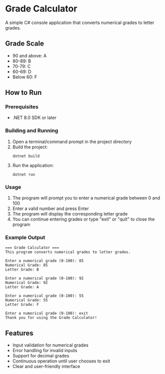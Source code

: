 # Grade Calculator

A simple C# console application that converts numerical grades to letter grades.

## Grade Scale

- 90 and above: A
- 80-89: B
- 70-79: C
- 60-69: D
- Below 60: F

## How to Run

### Prerequisites
- .NET 8.0 SDK or later

### Building and Running

1. Open a terminal/command prompt in the project directory
2. Build the project:
   ```
   dotnet build
   ```
3. Run the application:
   ```
   dotnet run
   ```

### Usage

1. The program will prompt you to enter a numerical grade between 0 and 100
2. Enter a valid number and press Enter
3. The program will display the corresponding letter grade
4. You can continue entering grades or type "exit" or "quit" to close the program

### Example Output

```
=== Grade Calculator ===
This program converts numerical grades to letter grades.

Enter a numerical grade (0-100): 85
Numerical Grade: 85
Letter Grade: B

Enter a numerical grade (0-100): 92
Numerical Grade: 92
Letter Grade: A

Enter a numerical grade (0-100): 55
Numerical Grade: 55
Letter Grade: F

Enter a numerical grade (0-100): exit
Thank you for using the Grade Calculator!
```

## Features

- Input validation for numerical grades
- Error handling for invalid inputs
- Support for decimal grades
- Continuous operation until user chooses to exit
- Clear and user-friendly interface 